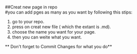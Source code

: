 ##Creat new page in repo <br/>
#you can add pges as many as you want by following this stips:<br/>
1. go to your repo.
2. press on creat new file ( which the extant is .md).
3. choose the name you want for your page.
4. then you can weite what you want.

** Don't forget to Commit Changes for what you do**
